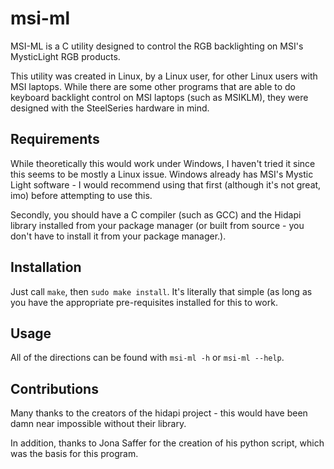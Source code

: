 # msi-ml
MSI-ML is a C utility designed to control the RGB backlighting on MSI's MysticLight RGB products.

This utility was created in Linux, by a Linux user, for other Linux users with MSI laptops. While there are some other programs that are able to do keyboard backlight control on MSI laptops (such as MSIKLM), they were designed with the SteelSeries hardware in mind.


## Requirements
While theoretically this would work under Windows, I haven't tried it since this seems to be mostly a Linux issue. Windows already has MSI's Mystic Light software - I would recommend using that first (although it's not great, imo) before attempting to use this.

Secondly, you should have a C compiler (such as GCC) and the Hidapi library installed from your package manager (or built from source - you don't have to install it from your package manager.). 


## Installation
Just call `make`, then `sudo make install`. It's literally that simple (as long as you have the appropriate pre-requisites installed for this to work.


## Usage
All of the directions can be found with `msi-ml -h` or `msi-ml --help`.


## Contributions
Many thanks to the creators of the hidapi project - this would have been damn near impossible without their library.

In addition, thanks to Jona Saffer for the creation of his python script, which was the basis for this program.
